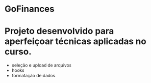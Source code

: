 # GoFinances

# Projeto desenvolvido para aperfeiçoar técnicas aplicadas no curso.

- seleção e upload de arquivos
- hooks
- formatação de dados
